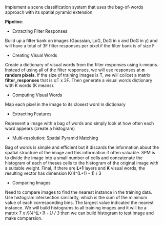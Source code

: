 Implement a scene classification system that uses the bag-of-words approach with its spatial pyramid extension

**Pipeline**:

* Extracting Filter Responses

Build up a filter bank on images (Gaussian, LoG, DoG in x and DoG in y) and will have a total of 3F filter responses per pixel if the filter bank is of size F

* Creating Visual Words

Create a dictionary of visual words from the filter responses using k-means. Instead of using all of the filter responses, we will use responses at **α random pixels**. If the size of training images is T, we will collcet a matrix **filter_responses** that is αT x 3F. Then generate a visual words dictionary with K words (K means).

* Computing Visual Words

Map each pixel in the image to its closest word in dictionary

* Extracting Features

Represent a image with a bag of words and simply look at how often each word appears (create a histogram)

* Multi-resolution: Spatial Pyramid Matching

Bag of words is simple and efficient but it discards the information about the spatial structure of the image and this information if often valuable. SPM is to divide the image into a small number of cells and concatenate the histogram of each of theses cells to the histogram of the original image with a suitable weight. Final, if there are **L+1** layers and **K** visual words, the resulting vector has dimension K(4^(L+1) - 1) / 3

* Comparing Images

Need to compare images to find the nearest instance in the training data. Use histogram intersection similarity, which is the sum of the minimum value of each corresponding bins. The largest value indicated the nearest instance. We will build histograms to all training images and it will be a matrix *T x K(4^(L+1) - 1) / 3* then we can build histogram to test image and make comparsion.
